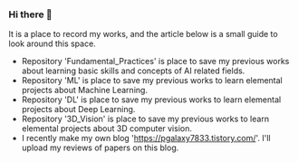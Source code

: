 ### Hi there 👋
It is a place to record my works, and the article below is a small guide to look around this space.

- Repository 'Fundamental_Practices' is place to save my previous works about learning basic skills and concepts of AI related fields.
- Repository 'ML' is place to save my previous works to learn elemental projects about Machine Learning.
- Repository 'DL' is place to save my previous works to learn elemental projects about Deep Learning.
- Repository '3D_Vision' is place to save my previous works to learn elemental projects about 3D computer vision.
- I recently make my own blog 'https://pgalaxy7833.tistory.com/'. I'll upload my reviews of papers on this blog. 
